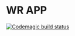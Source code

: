 # WR APP

[![Codemagic build status](https://api.codemagic.io/apps/5e78acb1064d84000c741bf5/5e78acb1064d84000c741bf4/status_badge.svg)](https://codemagic.io/apps/5e78acb1064d84000c741bf5/5e78acb1064d84000c741bf4/latest_build)